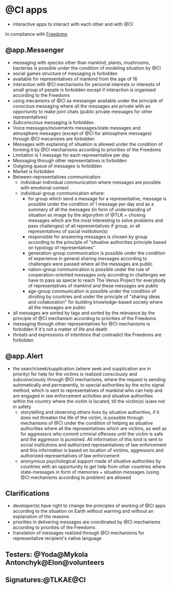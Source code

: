 # @CI apps
- interactive apps to interact with each other and with @CI

In compliance with [Freedoms](https://github.com/ihor-delta/freedoms/blob/main/README.md)

## @app.Messenger
- messaging with species other than mankind, plants, mushrooms, bacterias is possible under the condition of modeling situation by @CI
- social games structure of messaging is forbidden
- available for representatives of mankind from the age of 16
- interaction with @CI mechanisms for personal interests or interests of small group of people is forbidden except if interaction is organised according to the Freedoms
- using mecanisms of @CI as messanger available under the principle of *conscious* messaging where all the messages are private with an opportunity to make joint chats (public private messages for other representatives)
- *Subconscious* messaging is forbidden. 
- Voice messages/movements messages/state messages and atmosphere messages (except of @CI for atmosphere messages) through @CI mecanisms are forbidden
- Messages with explaining of situation is allowed under the condition of forming it by @CI mechanisms according to priorities of the Freedoms 
- Limitation is 1 message for each representative per day 
- Messaging through other representatives is forbidden 
- Outgoing queue of messages is forbidden 
- Market is forbidden
- Between-representatives communication:
  - individual-individual communication where messages are possible with emotional context
  - individual-group communication where:
    - for group which send a message for a representative, message is possible under the condition of 1 message per day and as a summary of all the messages (in form of understanding of situation as image by the algorythm of @TLK + chosing messages which are the most interesting to solve problems and pass challenges) of all representatives if group, or all representatives of social institution(s)
    - responsible for answering messages is chosen by group according to the principle of "situative authorities principle based on typology of representatives"
    - generation-group communication is possible under the condition of experience in general sharing messages according to challenges were passed where all the messages are public
    - nation-group communication is possible under the rule of cooperation-oriented messages only according to challenges we have to pass as specie to reach The Venus Project for everybody of representatives of mankind and these messages are public
    - age-group communication is possible under the condition of dividing by countries and under the principle of "sharing ideas and collaboration" for building knowledge-based society where all the messages are public
- all messages are sorted by tags and sorted by the relevance by the principle of @CI mechanism according to priorities of the Freedoms
- messaging through other representatives for @CI mechanisms is forbidden if it's not a matter of life and death
- threats and expressions of intentions that contradict the Freedoms are forbidden

## @app.Alert
- the search/seek/supplication (where seek and supplication are in priority) for help for the victims is realized consciously and subconsciously through @CI mechanisms, where the request is sending automatically and permanently, to special authorities by the echo signal method, which is sent to representatives of mankind who can help and are engaged in law enforcement activities and situative authorities within the country where the victim is located, till the victim(s) is/are not in safety
  - storytelling and observing others lives by situative authorities, if it does not threaten the life of the victim, is possible through mechanisms of @CI under the condition of helping as situative authorities where all the representatives which are victims, as well as for aggressors who commit criminal offenses  until the victim is safe and the aggressor is punished.  All information of this kind is sent to social institutions and authorized representatives of law enforcement and this information is based on location of victims, aggressors and authorized representatives of law enforcement
  - anonymous psychological support made of situative authorities by countries with an opportunity to get help from other countries where state-messages in form of memories + situation messages (using @CI mechanisms according to problem) are allowed

## Clarifications
- developer(s) have right to change the principles of working of @CI apps according to the situation on Earth without warning and without an explanation of the reasons
- priorities in delivering messages are coordinated by @CI mechanisms according to priorities of the Freedoms
- translation of messages realized through @CI mechanisms for representative recipient's native language

## Testers: @Yoda@Mykola Antonchyk@Elon@volunteers

## Signatures:@TLKAE@CI
